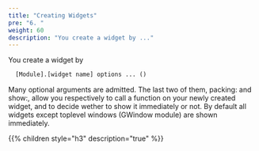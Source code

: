 ```yaml
---
title: "Creating Widgets"
pre: "6. "
weight: 60
description: "You create a widget by ..."
---
```


You create a widget by

``` ocaml
  [Module].[widget name] options ... ()
```

Many optional arguments are admitted. The last two of them, packing: and show:, allow you respectively to call a function on your newly created widget, and to decide wether to show it immediately or not. By default all widgets except toplevel windows (GWindow module) are shown immediately.

{{% children style="h3" description="true" %}}
